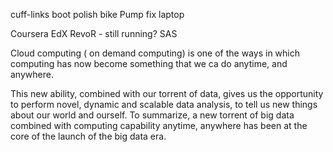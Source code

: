 cuff-links
boot polish
bike Pump
fix laptop


Coursera
EdX
RevoR - still running?
SAS


Cloud computing ( on demand computing) is one of the ways in which computing has now become 
something that we ca do anytime, and anywhere. 

This new ability, combined with our torrent of data, gives us the opportunity to perform novel, 
dynamic and scalable data analysis, to tell us new things about our world and ourself. 
To summarize, a new torrent of big data combined with computing capability anytime, 
anywhere has been at the core of the  launch of the big data era. 

